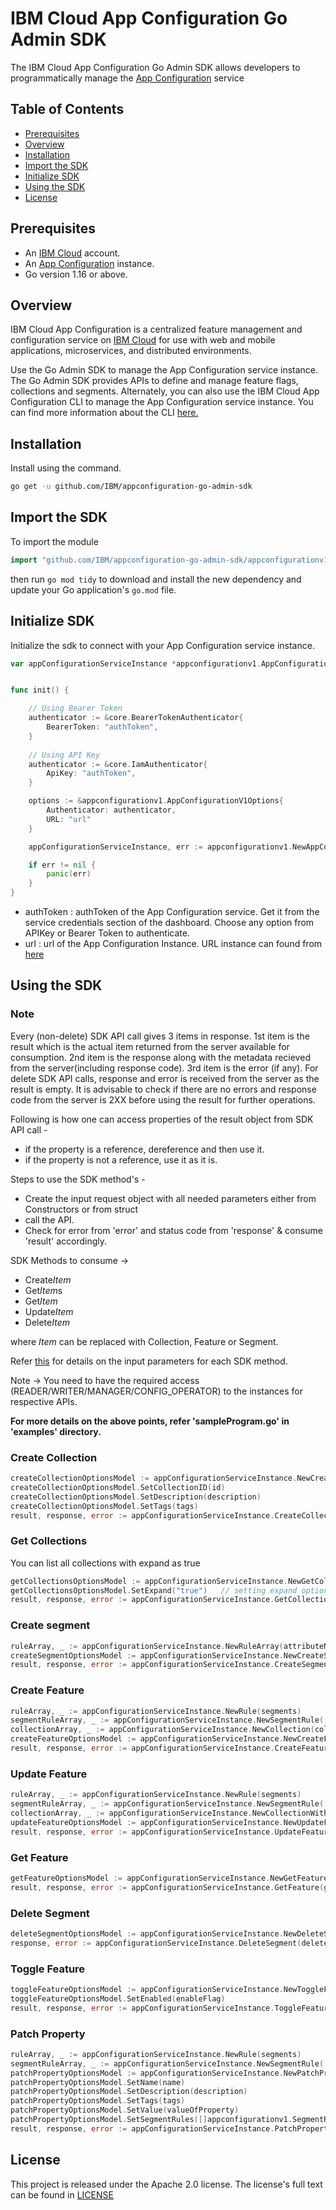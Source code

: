 # IBM Cloud App Configuration Go Admin SDK

The IBM Cloud App Configuration Go Admin SDK allows developers to programmatically manage the [App Configuration](https://cloud.ibm.com/apidocs/app-configuration) service

## Table of Contents

  - [Prerequisites](#prerequisites)
  - [Overview](#overview)
  - [Installation](#installation)
  - [Import the SDK](#import-the-sdk)
  - [Initialize SDK](#initialize-sdk)
  - [Using the SDK](#using-the-sdk)
  - [License](#license)


## Prerequisites

* An [IBM Cloud](https://cloud.ibm.com/registration) account.
* An [App Configuration](https://cloud.ibm.com/docs/app-configuration) instance.
* Go version 1.16 or above.

## Overview

IBM Cloud App Configuration is a centralized feature management and configuration service on [IBM Cloud](https://www.cloud.ibm.com) for use with web and mobile applications, microservices, and distributed environments.

Use the Go Admin SDK to manage the App Configuration service instance. The Go Admin SDK provides APIs to define and manage feature flags, collections and segments. Alternately, you can also use the IBM Cloud App Configuration CLI to manage the App Configuration service instance. You can find more information about the CLI [here.](https://cloud.ibm.com/docs/app-configuration?topic=app-configuration-cli-plugin-app-configuration-cli) 

## Installation

Install using the command.

```bash
go get -u github.com/IBM/appconfiguration-go-admin-sdk
```

## Import the SDK

To import the module 

```go	
import "github.com/IBM/appconfiguration-go-admin-sdk/appconfigurationv1"
```

then run `go mod tidy` to download and install the new dependency and update your Go application's
`go.mod` file.

## Initialize SDK
Initialize the sdk to connect with your App Configuration service instance.
```go
var appConfigurationServiceInstance *appconfigurationv1.AppConfigurationV1


func init() {

    // Using Bearer Token
    authenticator := &core.BearerTokenAuthenticator{
        BearerToken: "authToken",
    }
	
	// Using API Key
	authenticator := &core.IamAuthenticator{
		ApiKey: "authToken",
	}

	options := &appconfigurationv1.AppConfigurationV1Options{ 
		Authenticator: authenticator, 
  		URL: "url"
	}

	appConfigurationServiceInstance, err := appconfigurationv1.NewAppConfigurationV1(options)

	if err != nil {
		panic(err)
	}
}

```

- authToken : authToken of the App Configuration service. Get it from the service credentials section of the dashboard. Choose any option from APIKey or Bearer Token to authenticate.
- url : url of the App Configuration Instance. URL instance can found from [here](https://cloud.ibm.com/apidocs/app-configuration#endpoint-url)

## Using the SDK

### Note 
Every (non-delete) SDK API call gives 3 items in response. 1st item is the result which is the actual item returned from the server available for consumption. 2nd item is the response along with the metadata recieved from the server(including response code). 3rd item is the error (if any). For delete SDK API calls, response and error is received from the server as the result is empty. It is advisable to check if there are no errors and response code from the server is 2XX before using the result for further operations.

Following is how one can access properties of the result object from SDK API call -
- if the property is a reference, dereference and then use it.
- if the property is not a reference, use it as it is.


Steps to use the SDK method's -
- Create the input request object with all needed parameters either from Constructors or from struct
- call the API.
- Check for error from 'error' and status code from 'response' & consume 'result' accordingly.

SDK Methods to consume ->
- Create*Item*
- Get*Item*s
- Get*Item*
- Update*Item*
- Delete*Item*

where *Item* can be replaced with Collection, Feature or Segment.

Refer [this](https://cloud.ibm.com/apidocs/app-configuration) for details on the input parameters for each SDK method.

Note -> You need to have the required access (READER/WRITER/MANAGER/CONFIG_OPERATOR) to the instances for respective APIs.

**For more details on the above points, refer 'sampleProgram.go' in 'examples' directory.**
### Create Collection

```go
createCollectionOptionsModel := appConfigurationServiceInstance.NewCreateCollectionOptions(name)
createCollectionOptionsModel.SetCollectionID(id)
createCollectionOptionsModel.SetDescription(description)
createCollectionOptionsModel.SetTags(tags)
result, response, error := appConfigurationServiceInstance.CreateCollection(createCollectionOptionsModel)
```

### Get Collections 
You can list all collections with expand as true
```go
getCollectionsOptionsModel := appConfigurationServiceInstance.NewGetCollectionsOptions()
getCollectionsOptionsModel.SetExpand("true")   // setting expand option as "true"
result, response, error := appConfigurationServiceInstance.GetCollections(getCollectionsOptionsModel)
```

### Create segment

```go
ruleArray, _ := appConfigurationServiceInstance.NewRuleArray(attributeName, operator, values)
createSegmentOptionsModel := appConfigurationServiceInstance.NewCreateSegmentOptions(name, id, description, tags, []appconfigurationv1.RuleArray{*ruleArray})
result, response, error := appConfigurationServiceInstance.CreateSegment(createSegmentOptionsModel)
```

### Create Feature

```go
ruleArray, _ := appConfigurationServiceInstance.NewRule(segments)
segmentRuleArray, _ := appConfigurationServiceInstance.NewSegmentRule([]appconfigurationv1.Rule{*ruleArray}, value, order)
collectionArray, _ := appConfigurationServiceInstance.NewCollection(collectionId, enabledInCollection)
createFeatureOptionsModel := appConfigurationServiceInstance.NewCreateFeatureOptions(name, id, description, typeOfFeature, enabledValue, disabledValue, tags, []appconfigurationv1.SegmentRule{*segmentRuleArray}, []appconfigurationv1.Collection{*collectionArray})
result, response, error := appConfigurationServiceInstance.CreateFeature(createFeatureOptionsModel)
```

### Update Feature
```go
ruleArray, _ := appConfigurationServiceInstance.NewRule(segments)
segmentRuleArray, _ := appConfigurationServiceInstance.NewSegmentRule([]appconfigurationv1.Rule{*ruleArray}, value, order)
collectionArray, _ := appConfigurationServiceInstance.NewCollectionWithDeletedFlag(collectionName, enabledInCollection, deletedFlag)
updateFeatureOptionsModel := appConfigurationServiceInstance.NewUpdateFeatureOptions(id, name, description, typeOfFeature, enabledValue, disabledValue, tags, []appconfigurationv1.SegmentRule{*segmentRuleArray}, []appconfigurationv1.CollectionWithDeletedFlag{*collectionArray})
result, response, error := appConfigurationServiceInstance.UpdateFeature(updateFeatureOptionsModel)
```

### Get Feature 
```go
getFeatureOptionsModel := appConfigurationServiceInstance.NewGetFeatureOptions(featureId)
result, response, error := appConfigurationServiceInstance.GetFeature(getFeatureOptionsModel)
```

### Delete Segment
```go
deleteSegmentOptionsModel := appConfigurationServiceInstance.NewDeleteSegmentOptions(segmentId)
response, error := appConfigurationServiceInstance.DeleteSegment(deleteSegmentOptionsModel)
```

### Toggle Feature
```go
toggleFeatureOptionsModel := appConfigurationServiceInstance.NewToggleFeatureOptions(featureId)
toggleFeatureOptionsModel.SetEnabled(enableFlag)
result, response, error := appConfigurationServiceInstance.ToggleFeature(toggleFeatureOptionsModel)
```

### Patch Property
```go
ruleArray, _ := appConfigurationServiceInstance.NewRule(segments)
segmentRuleArray, _ := appConfigurationServiceInstance.NewSegmentRule([]appconfigurationv1.Rule{*ruleArray}, value, order)
patchPropertyOptionsModel := appConfigurationServiceInstance.NewPatchPropertyOptions(propertyId)
patchPropertyOptionsModel.SetName(name)
patchPropertyOptionsModel.SetDescription(description)
patchPropertyOptionsModel.SetTags(tags)
patchPropertyOptionsModel.SetValue(valueOfProperty)
patchPropertyOptionsModel.SetSegmentRules([]appconfigurationv1.SegmentRule{*segmentRuleArray})
result, response, error := appConfigurationServiceInstance.PatchProperty(patchPropertyOptionsModel)
```

## License

This project is released under the Apache 2.0 license. The license's full text can be found in [LICENSE](/LICENSE)
